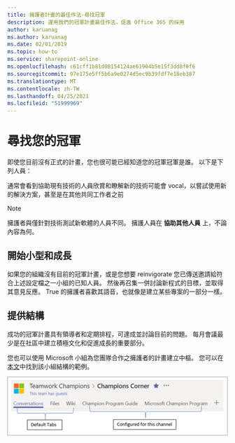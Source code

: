 ```yaml
---
title: 擁護者計畫的最佳作法-尋找冠軍
description: 運用我們的冠軍計畫最佳作法，促進 Office 365 的採用
author: karuanag
ms.author: karuanag
ms.date: 02/01/2019
ms.topic: how-to
ms.service: sharepoint-online
ms.openlocfilehash: c61cff1b81d08154124ae61904b5e15f3dd8f0f6
ms.sourcegitcommit: 97e175e5ff5b6a9e0274d5ec9b39fdf7e18eb387
ms.translationtype: MT
ms.contentlocale: zh-TW
ms.lasthandoff: 04/25/2021
ms.locfileid: "51999969"
---
```

# <a name="finding-your-champions"></a>尋找您的冠軍 

即使您目前沒有正式的計畫，您也很可能已經知道您的冠軍冠軍是誰。  以下是下列人員：

通常會看到協助現有技術的人員欣賞和瞭解新的技術可能會 vocal，以嘗試使用新的解決方案，甚至是在其他共同工作者之前

> [!NOTE]
> 擁護者與僅針對技術測試新軟體的人員不同。 擁護人員在 **協助其他人員** 上，不論內容為何。 

## <a name="start-small-and-grow"></a>開始小型和成長

如果您的組織沒有目前的冠軍計畫，或是您想要 reinvigorate 您已傳送邀請給符合上述設定檔之一小組的已知人員。  然後再召集一併討論新程式的目標，並取得其意見反應。 True 的擁護者喜歡其語音，也就像是建立某些專案的一部分一樣。  

## <a name="provide-structure"></a>提供結構

成功的冠軍計畫具有領導者和定期排程，可達成並討論目前的問題。  每月會議最少是在社區中建立積極文化和促進成長的重要部分。  

您也可以使用 Microsoft 小組為您團隊合作之擁護者的計畫建立中樞。  您可以在 [本文](/MicrosoftTeams/teams-adoption-your-first-teams)中找到該小組結構的範例。

![團隊合作冠軍小組選項卡](media/teams-adoption-tab-example.png)